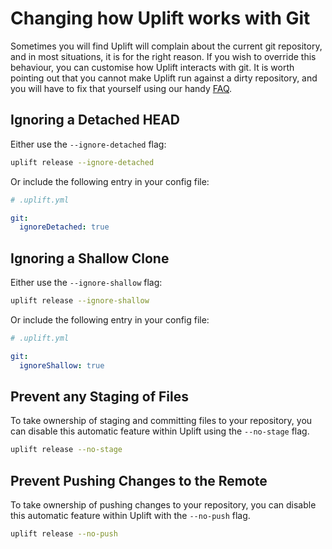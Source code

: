 # Changing how Uplift works with Git

Sometimes you will find Uplift will complain about the current git repository, and in most situations, it is for the right reason. If you wish to override this behaviour, you can customise how Uplift interacts with git. It is worth pointing out that you cannot make Uplift run against a dirty repository, and you will have to fix that yourself using our handy [FAQ](../faq/gitdirty.md).

## Ignoring a Detached HEAD

Either use the `--ignore-detached` flag:

```sh
uplift release --ignore-detached
```

Or include the following entry in your config file:

```yaml linenums="1"
# .uplift.yml

git:
  ignoreDetached: true
```

## Ignoring a Shallow Clone

Either use the `--ignore-shallow` flag:

```sh
uplift release --ignore-shallow
```

Or include the following entry in your config file:

```yaml linenums="1"
# .uplift.yml

git:
  ignoreShallow: true
```

## Prevent any Staging of Files

To take ownership of staging and committing files to your repository, you can disable this automatic feature within Uplift using the `--no-stage` flag.

```sh
uplift release --no-stage
```

## Prevent Pushing Changes to the Remote

To take ownership of pushing changes to your repository, you can disable this automatic feature within Uplift with the `--no-push` flag.

```sh
uplift release --no-push
```
